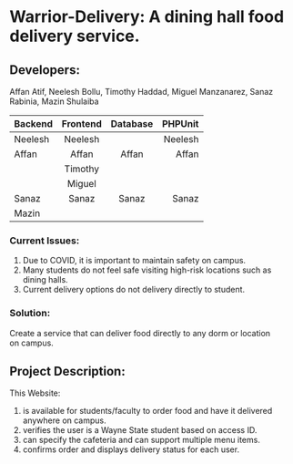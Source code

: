 # Warrior-Delivery: A dining hall food delivery service.
## Developers:  

Affan Atif, Neelesh Bollu, Timothy Haddad, Miguel Manzanarez, Sanaz Rabinia, Mazin Shulaiba

| Backend       | Frontend      | Database | PHPUnit   |
| ------------- |:-------------:|:--------:| ------: |     
|    Neelesh    | Neelesh       |          |  Neelesh|
|  Affan        | Affan         |  Affan   | Affan   |
|               | Timothy       |          |         |
|               | Miguel        |          |         |
|     Sanaz     | Sanaz         |  Sanaz   |  Sanaz  |
|     Mazin     |               |          |         |

### Current Issues:
1. Due to COVID, it is important to maintain safety on campus.
2. Many students do not feel safe visiting high-risk locations such as dining halls.
3. Current delivery options do not delivery directly to student.
### Solution:
Create a service that can deliver food directly to any dorm or location on campus. 

## Project Description:

This Website:
1. is available for students/faculty to order food and have it delivered anywhere on campus.
2. verifies the user is a Wayne State student based on access ID.
3. can specify the cafeteria and can support multiple menu items.
4. confirms order and displays delivery status for each user.


